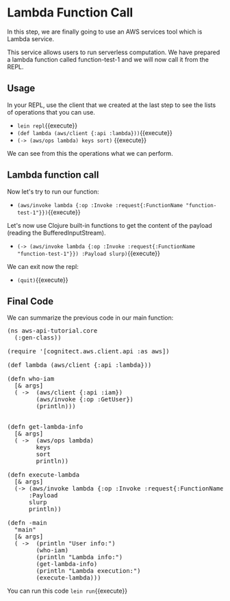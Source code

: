 # Lambda Function Call

In this step, we are finally going to use an AWS services tool which is Lambda service.

This service allows users to run serverless computation. We have prepared a lambda function called function-test-1 and we will now call it from the REPL.

## Usage
In your REPL, use the client that we created at the last step to see the lists of operations that you can use. 
- `lein repl`{{execute}}
- `(def lambda (aws/client {:api :lambda}))`{{execute}}
- `(-> (aws/ops lambda) keys sort)` {{execute}}

We can see from this the operations what we can perform. 

## Lambda function call
Now let's try to run our function:

- `(aws/invoke lambda {:op :Invoke :request{:FunctionName "function-test-1"}})`{{execute}}

Let's now use Clojure built-in functions to get the content of the payload (reading the BufferedInputStream). 

- `(-> (aws/invoke lambda {:op :Invoke :request{:FunctionName "function-test-1"}}) :Payload slurp)`{{execute}}

We can exit now the repl:
- `(quit)`{{execute}}

## Final Code

We can summarize the previous code in our main function:

<pre class="file" data-filename="aws-api-tutorial/src/aws_api_tutorial/core.clj" 
    data-target="replace">
(ns aws-api-tutorial.core
  (:gen-class))

(require '[cognitect.aws.client.api :as aws])

(def lambda (aws/client {:api :lambda}))

(defn who-iam
  [& args]
  ( ->  (aws/client {:api :iam})
        (aws/invoke {:op :GetUser})
        (println)))


(defn get-lambda-info 
  [& args]
  ( ->  (aws/ops lambda)
        keys
        sort
        println))

(defn execute-lambda
  [& args]
  (-> (aws/invoke lambda {:op :Invoke :request{:FunctionName "function-test-1"}})
      :Payload 
      slurp
      println))

(defn -main 
  "main"
  [& args]
  ( ->  (println "User info:")
        (who-iam)
        (println "Lambda info:")
        (get-lambda-info)
        (println "Lambda execution:")
        (execute-lambda)))
</pre>

You can run this code `lein run`{{execute}}
